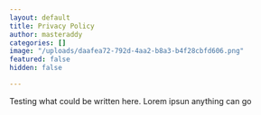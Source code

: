 ```yaml
---
layout: default
title: Privacy Policy
author: masteraddy
categories: []
image: "/uploads/daafea72-792d-4aa2-b8a3-b4f28cbfd606.png"
featured: false
hidden: false

---
```

Testing what could be written here. Lorem ipsun anything can go